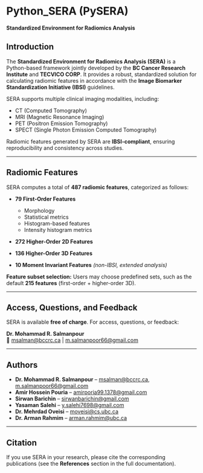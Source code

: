 # Python_SERA (PySERA)
**Standardized Environment for Radiomics Analysis**

## Introduction
The **Standardized Environment for Radiomics Analysis (SERA)** is a Python-based framework jointly developed by the **BC Cancer Research Institute** and **TECVICO CORP**. It provides a robust, standardized solution for calculating radiomic features in accordance with the **Image Biomarker Standardization Initiative (IBSI)** guidelines.

SERA supports multiple clinical imaging modalities, including:
- CT (Computed Tomography)
- MRI (Magnetic Resonance Imaging)
- PET (Positron Emission Tomography)
- SPECT (Single Photon Emission Computed Tomography)

Radiomic features generated by SERA are **IBSI-compliant**, ensuring reproducibility and consistency across studies.

---

## Radiomic Features
SERA computes a total of **487 radiomic features**, categorized as follows:

- **79 First-Order Features**
  - Morphology
  - Statistical metrics
  - Histogram-based features
  - Intensity histogram metrics

- **272 Higher-Order 2D Features**

- **136 Higher-Order 3D Features**

- **10 Moment Invariant Features** *(non-IBSI, extended analysis)*

**Feature subset selection:** Users may choose predefined sets, such as the default **215 features** (first-order + higher-order 3D).

---

## Access, Questions, and Feedback
SERA is available **free of charge**.
For access, questions, or feedback:

**Dr. Mohammad R. Salmanpour**  
📧 [msalman@bccrc.ca](mailto:msalman@bccrc.ca) | [m.salmanpoor66@gmail.com](mailto:m.salmanpoor66@gmail.com)

---

## Authors
- **Dr. Mohammad R. Salmanpour** – [msalman@bccrc.ca](mailto:msalman@bccrc.ca), [m.salmanpoor66@gmail.com](mailto:m.salmanpoor66@gmail.com)
- **Amir Hossein Pouria** – [amirporia99.1378@gmail.com](mailto:amirporia99.1378@gmail.com)
- **Sirwan Barichin** – [sirwanbarichin@gmail.com](mailto:sirwanbarichin@gmail.com)
- **Yasaman Salehi** – [y.salehi7698@gmail.com](mailto:y.salehi7698@gmail.com)
- **Dr. Mehrdad Oveisi** – [moveisi@cs.ubc.ca](mailto:moveisi@cs.ubc.ca)
- **Dr. Arman Rahmim** – [arman.rahmim@ubc.ca](mailto:arman.rahmim@ubc.ca)

---

## Citation
If you use SERA in your research, please cite the corresponding publications (see the **References** section in the full documentation).
